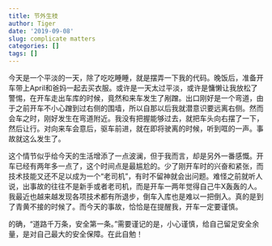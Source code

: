 ```yaml
---
title: 节外生枝
author: Tiger
date: '2019-09-08'
slug: complicate matters
categories: []
tags: []
---
```


今天是一个平淡的一天，除了吃吃睡睡，就是摆弄一下我的代码。晚饭后，准备开车带上April和爸妈一起去买衣服。或许是一天太过平淡，或许是慵懒让我放松了警惕，在开车走出车库的时候，竟然和来车发生了剐蹭。出口刚好是一个弯道，由于之前开车不小心蹭到过右侧的围墙，所以自那以后我就潜意识要远离右侧。然而会车之时，刚好发生在弯道附近。我没有把握能够过去，就把车头向右摆了一下，然后让行。对向来车会意后，驱车前进，就在即将驶离的时候，听到哐的一声。事故就这么发生了。

这个情节似乎给今天的生活增添了一点波澜，但于我而言，却是另外一番感慨。开车已经有两年多一点了，这个时间点是最尴尬的。少了刚开车时的兴奋和紧张，而技术技能又还不足以成为一个“老司机”，有时不留神就会出问题。难怪之前就听人说，出事故的往往不是新手或者老司机，而是开车一两年觉得自己牛X轰轰的人。我最近也越来越发现各项技术都有所退步，倒车入库也是难以一把倒入。真的是到了青黄不接的时候了。而今天的事故，恰恰是在提醒我，开车一定要谨慎。

的确，“道路千万条，安全第一条。”需要谨记的是，小心谨慎，给自己留足安全余量，是对自己最大的安全保障。在此自勉！
